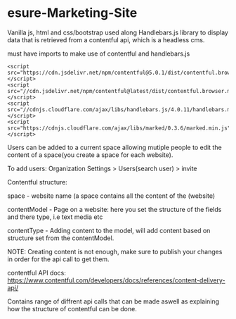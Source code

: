 # esure-Marketing-Site
Vanilla js, html and css/bootstrap used along Handlebars.js library to display data that is retrieved from a contentful api, which is a headless cms. 

must have imports to make use of contentful and handlebars.js
    
    <script src="https://cdn.jsdelivr.net/npm/contentful@5.0.1/dist/contentful.browser.min.js"></script>
    <script src="//cdn.jsdelivr.net/npm/contentful@latest/dist/contentful.browser.min.js"></script>
    <script src="//cdnjs.cloudflare.com/ajax/libs/handlebars.js/4.0.11/handlebars.min.js"></script>
    <script src="https://cdnjs.cloudflare.com/ajax/libs/marked/0.3.6/marked.min.js"></script>
    
    
Users can be added to a current space allowing mutiple people to edit the content of a space(you create a space for each website).


To add users: Organization Settings > Users(search user) > invite
    
 Contentful structure: 
 
 space - website name (a space contains all the content of the (website)
 
 
 contentModel - Page on a website: here you set the structure of the fields and there type, i.e text media etc
 
 
 contentType - Adding content to the model, will add content based on structure set from the contentModel.
 
 
 NOTE: Creating content is not enough, make sure to publish your changes in order for the api call to get them.
 
 
 
 contentful API docs: https://www.contentful.com/developers/docs/references/content-delivery-api/
 
 
 Contains range of diffrent api calls that can be made aswell as explaining how the structure of contentful can be done.
                       
                      
    
    
    
   
    
    

